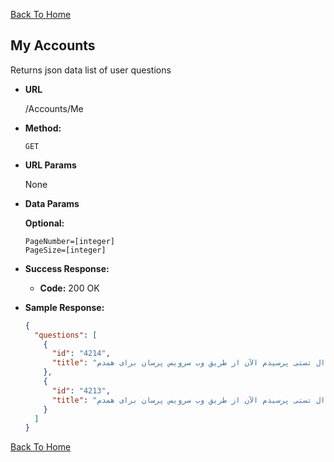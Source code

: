 [Back To Home](/)

**My Accounts**
----
  Returns json data list of user questions

* **URL**

  /Accounts/Me

* **Method:**

  `GET`

* **URL Params**

  None

*  **Data Params**

   **Optional:**
 
   `PageNumber=[integer]` <br>
   `PageSize=[integer]`

* **Success Response:**

  * **Code:** 200 OK

* **Sample Response:**

  ```json
  {
    "questions": [
      {
        "id": "4214",
        "title": "یه سوال تستی پرسیدم الآن از طریق وب سرویس پرسان برای همدم"
      },
      {
        "id": "4213",
        "title": "یه سوال تستی پرسیدم الآن از طریق وب سرویس پرسان برای همدم"
      }
    ]
  }
  ```

[Back To Home](/)
